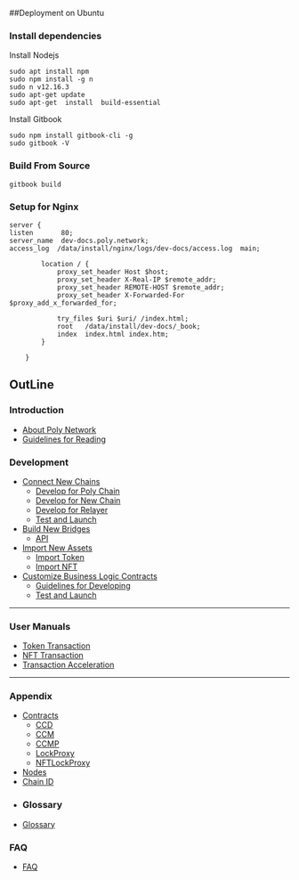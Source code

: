 ##Deployment on Ubuntu

### Install dependencies

Install Nodejs
````shell
sudo apt install npm
sudo npm install -g n
sudo n v12.16.3
sudo apt-get update
sudo apt-get  install  build-essential
````

Install Gitbook
````shell
sudo npm install gitbook-cli -g
sudo gitbook -V
````

### Build From Source
````
gitbook build
````
### Setup for Nginx
````
server {
listen       80;
server_name  dev-docs.poly.network;
access_log  /data/install/nginx/logs/dev-docs/access.log  main;

        location / {
            proxy_set_header Host $host;
            proxy_set_header X-Real-IP $remote_addr;
            proxy_set_header REMOTE-HOST $remote_addr;
            proxy_set_header X-Forwarded-For $proxy_add_x_forwarded_for;

            try_files $uri $uri/ /index.html;
            root   /data/install/dev-docs/_book;
            index  index.html index.htm;
        }

    }

````

## OutLine

### Introduction
* [About Poly Network](introduction.md)
* [Guidelines for Reading](guideline.md)

### Development
* [Connect New Chains](new_chain/readme.md)
  * [Develop for Poly Chain](new_chain/relay_chain/relay_chain_development.md)
  * [Develop for New Chain](new_chain/side_chain/contracts.md)
  * [Develop for Relayer](new_chain/relayer/relayer.md)
  * [Test and Launch](new_chain/launch_and_test/launch.md)
* [Build New Bridges](new_product/integrate_bridge/readme.md)
  * [API](new_product/integrate_bridge/bridge.md)
* [Import New Assets](new_product/integrate_assets/readme.md)
  * [Import Token](new_product/integrate_assets/token.md)
  * [Import NFT](new_product/integrate_assets/nft.md)
* [Customize Business Logic Contracts](new_product/integrate_contracts/readme.md)
  * [Guidelines for Developing](new_product/integrate_contracts/Customizing_Business_Logic_Contract.md)
  * [Test and Launch](new_product/integrate_contracts/launch.md)

----
### User Manuals
* [Token Transaction](Core_Smart_Contract/User_Manuals/Token_Transaction.md)
* [NFT Transaction](Core_Smart_Contract/User_Manuals/NFT_Transaction.md)
* [Transaction Acceleration](Core_Smart_Contract/User_Manuals/Transaction_Acceleration.md)
----
### Appendix
* [Contracts]()
  * [CCD](Core_Smart_Contract/Contract/CCD.md)
  * [CCM](Core_Smart_Contract/Contract/CCM.md)
  * [CCMP](Core_Smart_Contract/Contract/CCMP.md)
  * [LockProxy](Core_Smart_Contract/Contract/LockProxy.md)
  * [NFTLockProxy](Core_Smart_Contract/Contract/NFTLockProxy.md)
* [Nodes](Core_Smart_Contract/Nodes/Nodes.md)
* [Chain ID](Core_Smart_Contract/Chain_ID/Chain_ID.md)
* ### Glossary
* [Glossary](GLOSSARY.md)

### FAQ
* [FAQ](FAQ/template.md)
